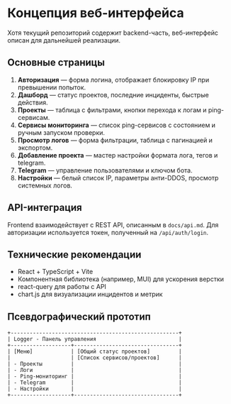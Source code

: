 # Концепция веб-интерфейса

Хотя текущий репозиторий содержит backend-часть, веб-интерфейс описан для дальнейшей реализации.

## Основные страницы

1. **Авторизация** — форма логина, отображает блокировку IP при превышении попыток.
2. **Дашборд** — статус проектов, последние инциденты, быстрые действия.
3. **Проекты** — таблица с фильтрами, кнопки перехода к логам и ping-сервисам.
4. **Сервисы мониторинга** — список ping-сервисов с состоянием и ручным запуском проверки.
5. **Просмотр логов** — форма фильтрации, таблица с пагинацией и экспортом.
6. **Добавление проекта** — мастер настройки формата лога, тегов и telegram.
7. **Telegram** — управление пользователями и ключом бота.
8. **Настройки** — белый список IP, параметры анти-DDOS, просмотр системных логов.

## API-интеграция

Frontend взаимодействует с REST API, описанным в `docs/api.md`. Для авторизации используется токен, полученный на `/api/auth/login`.

## Технические рекомендации

- React + TypeScript + Vite
- Компонентная библиотека (например, MUI) для ускорения верстки
- react-query для работы с API
- chart.js для визуализации инцидентов и метрик

## Псевдографический прототип

```
+-----------------------------------------------------+
| Logger - Панель управления                          |
+-------------------+---------------------------------+
| [Меню]            | [Общий статус проектов]         |
|                   | [Список сервисов/проектов]      |
| - Проекты         |                                 |
| - Логи            |                                 |
| - Ping-мониторинг |                                 |
| - Telegram        |                                 |
| - Настройки       |                                 |
+-------------------+---------------------------------+
```

